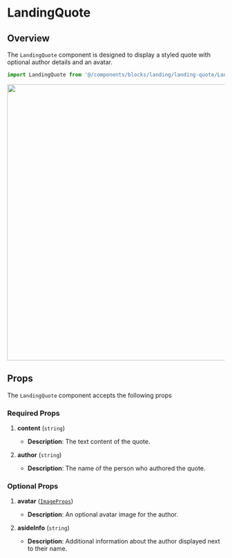 # LandingQuote

## Overview

The `LandingQuote` component is designed to display a styled quote with optional author details and an avatar.

```typescript
import LandingQuote from '@/components/blocks/landing/landing-quote/LandingQuote.vue';
```

<img src="/components/landingQuote.png" class="light-img" width="1280" height="640" alt=""/>

## Props

The `LandingQuote` component accepts the following props

### Required Props

1. **content** (`string`)
    - **Description**: The text content of the quote.

2. **author** (`string`)
    - **Description**: The name of the person who authored the quote.

### Optional Props

1. **avatar** ([`ImageProps`](/types/image-props))
    - **Description**: An optional avatar image for the author.

2. **asideInfo** (`string`)
    - **Description**: Additional information about the author displayed next to their name.
